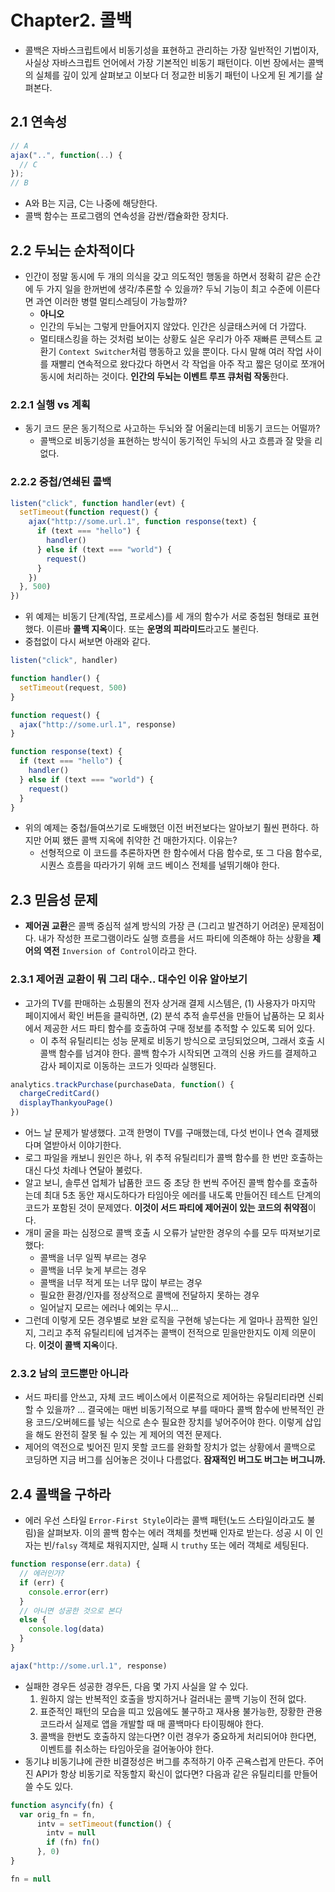 # Chapter2. 콜백
- 콜백은 자바스크립트에서 비동기성을 표현하고 관리하는 가장 일반적인 기법이자, 사실상 자바스크립트 언어에서 가장 기본적인 비동기 패턴이다. 이번 장에서는 콜백의 실체를 깊이 있게 살펴보고 이보다 더 정교한 비동기 패턴이 나오게 된 계기를 살펴본다.

## 2.1 연속성
```js
// A
ajax("..", function(..) {
  // C
});
// B
```
- A와 B는 지금, C는 나중에 해당한다.
- 콜백 함수는 프로그램의 연속성을 감싼/캡슐화한 장치다.

## 2.2 두뇌는 순차적이다
- 인간이 정말 동시에 두 개의 의식을 갖고 의도적인 행동을 하면서 정확히 같은 순간에 두 가지 일을 한꺼번에 생각/추론할 수 있을까? 두뇌 기능이 최고 수준에 이른다면 과연 이러한 병렬 멀티스레딩이 가능할까?
  - **아니오**
  - 인간의 두뇌는 그렇게 만들어지지 않았다. 인간은 싱글태스커에 더 가깝다.
  - 멀티태스킹을 하는 것처럼 보이는 상황도 실은 우리가 아주 재빠른 콘텍스트 교환기 `Context Switcher`처럼 행동하고 있을 뿐이다. 다시 말해 여러 작업 사이를 재빨리 연속적으로 왔다갔다 하면서 각 작업을 아주 작고 짧은 덩이로 쪼개어 동시에 처리하는 것이다. **인간의 두뇌는 이벤트 루프 큐처럼 작동**한다. 

### 2.2.1 실행 vs 계획
- 동기 코드 문은 동기적으로 사고하는 두뇌와 잘 어울리는데 비동기 코드는 어떨까?
  - 콜백으로 비동기성을 표현하는 방식이 동기적인 두뇌의 사고 흐름과 잘 맞을 리 없다.

### 2.2.2 중첩/연쇄된 콜백
```js
listen("click", function handler(evt) {
  setTimeout(function request() {
    ajax("http://some.url.1", function response(text) {
      if (text === "hello") {
        handler()
      } else if (text === "world") {
        request()
      }
    })
  }, 500)
})
```
- 위 예제는 비동기 단계(작업, 프로세스)를 세 개의 함수가 서로 중첩된 형태로 표현했다. 이른바 **콜백 지옥**이다. 또는 **운명의 피라미드**라고도 불린다.
- 중첩없이 다시 써보면 아래와 같다.
```js
listen("click", handler)

function handler() {
  setTimeout(request, 500)
}

function request() {
  ajax("http://some.url.1", response)
}

function response(text) {
  if (text === "hello") {
    handler()
  } else if (text === "world") {
    request()
  }
}
```
- 위의 예제는 중첩/들여쓰기로 도배했던 이전 버전보다는 알아보기 훨씬 편하다. 하지만 어찌 왰든 콜백 지옥에 취약한 건 매한가지다. 이유는?
  - 선형적으로 이 코드를 추론하자면 한 함수에서 다음 함수로, 또 그 다음 함수로, 시퀀스 흐름을 따라가기 위해 코드 베이스 전체를 널뛰기해야 한다.
 
## 2.3 믿음성 문제
- **제어권 교환**은 콜백 중심적 설계 방식의 가장 큰 (그리고 발견하기 어려운) 문제점이다. 내가 작성한 프로그램이라도 실행 흐름을 서드 파티에 의존해야 하는 상황을 **제어의 역전** `Inversion of Control`이라고 한다.

### 2.3.1 제어권 교환이 뭐 그리 대수.. 대수인 이유 알아보기
- 고가의 TV를 판매하는 쇼핑몰의 전자 상거래 결제 시스템은, (1) 사용자가 마지막 페이지에서 확인 버튼을 클릭하면, (2) 분석 추적 솔루션을 만들어 납품하는 모 회사에서 제공한 서드 파티 함수를 호출하여 구매 정보를 추적할 수 있도록 되어 있다.
  - 이 추적 유틸리티는 성능 문제로 비동기 방식으로 코딩되었으며, 그래서 호출 시 콜백 함수를 넘겨야 한다. 콜백 함수가 시작되면 고객의 신용 카드를 결제하고 감사 페이지로 이동하는 코드가 잇따라 실행된다.

```js
analytics.trackPurchase(purchaseData, function() {
  chargeCreditCard()
  displayThankyouPage()
})
```
- 어느 날 문제가 발생했다. 고객 한명이 TV를 구매했는데, 다섯 번이나 연속 결제됐다며 열받아서 이야기한다.
- 로그 파일을 캐보니 원인은 하나, 위 추적 유틸리티가 콜백 함수를 한 번만 호출하는 대신 다섯 차례나 연달아 불렀다.
- 알고 보니, 솔루션 업체가 납품한 코드 중 초당 한 번씩 주어진 콜백 함수를 호출하는데 최대 5초 동안 재시도하다가 타임아웃 에러를 내도록 만들어진 테스트 단계의 코드가 포함된 것이 문제였다. **이것이 서드 파티에 제어권이 있는 코드의 취약점**이다. 
- 개미 굴을 파는 심정으로 콜백 호출 시 오류가 날만한 경우의 수를 모두 따져보기로 했다:
  - 콜백을 너무 일찍 부르는 경우
  - 콜백을 너무 늦게 부르는 경우
  - 콜백을 너무 적게 또는 너무 많이 부르는 경우
  - 필요한 환경/인자를 정상적으로 콜백에 전달하지 못하는 경우
  - 일어날지 모르는 에러나 예외는 무시...
- 그런데 이렇게 모든 경우별로 보완 로직을 구현해 넣는다는 게 얼마나 끔찍한 일인지, 그리고 추적 유틸리티에 넘겨주는 콜백이 전적으로 믿을만한지도 이제 의문이다. **이것이 콜백 지옥**이다.

### 2.3.2 남의 코드뿐만 아니라
- 서드 파티를 안쓰고, 자체 코드 베이스에서 이론적으로 제어하는 유틸리티라면 신뢰할 수 있을까? ... 결국에는 매번 비동기적으로 부를 때마다 콜백 함수에 반복적인 관용 코드/오버헤드를 넣는 식으로 손수 필요한 장치를 넣어주어야 한다. 이렇게 삽입을 해도 완전히 잘못 될 수 있는 게 제어의 역전 문제다.
- 제어의 역전으로 빚어진 믿지 못할 코드를 완화할 장치가 없는 상황에서 콜백으로 코딩하면 지금 버그를 심어놓은 것이나 다름없다. **잠재적인 버그도 버그는 버그니까.**

## 2.4 콜백을 구하라
- 에러 우선 스타일 `Error-First Style`이라는 콜백 패턴(노드 스타일이라고도 불림)을 살펴보자. 이의 콜백 함수는 에러 객체를 첫번째 인자로 받는다. 성공 시 이 인자는 빈/`falsy` 객체로 채워지지만, 실패 시 `truthy` 또는 에러 객체로 세팅된다.

```js
function response(err.data) {
  // 에러인가?
  if (err) {
    console.error(err)
  }
  // 아니면 성공한 것으로 본다
  else {
    console.log(data)
  }
}

ajax("http://some.url.1", response)
```
- 실패한 경우든 성공한 경우든, 다음 몇 가지 사실을 알 수 있다.
  1. 원하지 않는 반복적인 호출을 방지하거나 걸러내는 콜백 기능이 전혀 없다.
  2. 표준적인 패턴의 모습을 띠고 있음에도 불구하고 재사용 불가능한, 장황한 관용 코드라서 실제로 앱을 개발할 때 매 콜백마다 타이핑해야 한다.
  3. 콜백을 한번도 호출하지 않는다면? 이런 경우가 중요하게 처리되어야 한다면, 이벤트를 취소하는 타임아웃을 걸어놓아야 한다.
- 동기냐 비동기냐에 관한 비결정성은 버그를 추적하기 아주 곤욕스럽게 만든다. 주어진 API가 항상 비동기로 작동할지 확신이 없다면? 다음과 같은 유틸리티를 만들어 쓸 수도 있다.
```js
function asyncify(fn) {
  var orig_fn = fn,
      intv = setTimeout(function() {
        intv = null
        if (fn) fn()
      }, 0)
}

fn = null
```  

